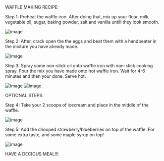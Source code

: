 WAFFLE MAKING RECIPE:

Step 1: 
Preheat the waffle iron. After doing that, mix up your flour, milk, vegetable oil, sugar, baking powder, salt and vanilla untill they look smooth. 

![image](https://user-images.githubusercontent.com/80979736/115592919-d90eeb00-a2a1-11eb-993d-91d41095bd20.png<imageurl=200*50>)

Step 2:
After, crack open the the eggs and beat them with a handbeater in the mixture you have already made.

![image](https://user-images.githubusercontent.com/80979736/115592632-74ec2700-a2a1-11eb-9f44-f1d927efa3ca.png)

Step 3:
Spray some non-stick oil onto waffle iron with non-stick cooking spray. Pour the mix you have made onto hot waffle iron. Wait for 4-6 minutes and then your done. Serve hot.

![image](https://user-images.githubusercontent.com/80979736/115592757-9f3de480-a2a1-11eb-917f-07ffc3d8c94a.png)
![image](https://user-images.githubusercontent.com/80979736/115593379-6e11e400-a2a2-11eb-8a8d-52eddd124e77.png)

OPTIONAL STEPS:

Step 4:
Take your 2 scoops of icecream and place in the middle of the waffle. 

![image](https://user-images.githubusercontent.com/80979736/115593133-1f644a00-a2a2-11eb-9174-26ce5dabdec2.png)

Step 5:
Add the chooped strawberry/blueberries on top of the waffle. For some extra taste, and some maple syrup on top!

![image](https://user-images.githubusercontent.com/80979736/115591949-ab757200-a2a0-11eb-8572-14e1828d68b8.png)

HAVE A DECIOUS MEAL!!!
